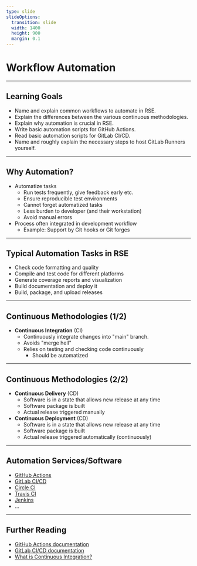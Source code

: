 ```yaml
---
type: slide
slideOptions:
  transition: slide
  width: 1400
  height: 900
  margin: 0.1
---
```


<style>
  .reveal strong {
    font-weight: bold;
    color: orange;
  }
  .reveal p {
    text-align: left;
  }
  .reveal section h1 {
    color: orange;
  }
  .reveal section h2 {
    color: orange;
  }
  .reveal code {
    font-family: 'Ubuntu Mono';
    color: orange;
  }
  .reveal section img {
    background:none;
    border:none;
    box-shadow:none;
  }
</style>

# Workflow Automation

---

## Learning Goals

- Name and explain common workflows to automate in RSE.
- Explain the differences between the various continuous methodologies.
- Explain why automation is crucial in RSE.
- Write basic automation scripts for GitHub Actions.
- Read basic automation scripts for GitLab CI/CD.
- Name and roughly explain the necessary steps to host GitLab Runners yourself.

---

## Why Automation?

- Automatize tasks
    - Run tests frequently, give feedback early etc.
    - Ensure reproducible test environments
    - Cannot forget automatized tasks
    - Less burden to developer (and their workstation)
    - Avoid manual errors
- Process often integrated in development workflow
    - Example: Support by Git hooks or Git forges

---

## Typical Automation Tasks in RSE

- Check code formatting and quality
- Compile and test code for different platforms
- Generate coverage reports and visualization
- Build documentation and deploy it
- Build, package, and upload releases

---

## Continuous Methodologies (1/2)

- **Continuous Integration** (CI)
    - Continuously integrate changes into "main" branch.
    - Avoids "merge hell"
    - Relies on testing and checking code continuously
        - Should be automatized

---

## Continuous Methodologies (2/2)

- **Continuous Delivery** (CD)
    - Software is in a state that allows new release at any time
    - Software package is built
    - Actual release triggered manually
- **Continuous Deployment** (CD)
    - Software is in a state that allows new release at any time
    - Software package is built
    - Actual release triggered automatically (continuously)

---

## Automation Services/Software

- [GitHub Actions](https://github.com/features/actions)
- [GitLab CI/CD](https://docs.gitlab.com/ee/ci/)
- [Circle CI](https://circleci.com/)
- [Travis CI](https://www.travis-ci.com/)
- [Jenkins](https://www.jenkins.io/)
- ...

---

## Further Reading

- [GitHub Actions documentation](https://docs.github.com/en/actions)
- [GitLab CI/CD documentation](https://docs.gitlab.com/ee/ci/)
- [What is Continuous Integration?](https://www.atlassian.com/continuous-delivery/continuous-integration)
